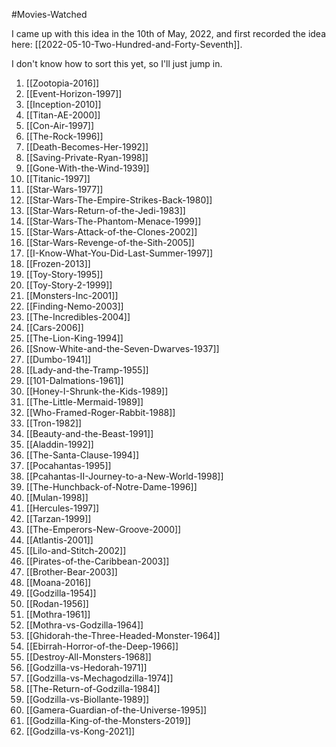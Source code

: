 #Movies-Watched

I came up with this idea in the 10th of May, 2022, and first recorded the idea here:  [[2022-05-10-Two-Hundred-and-Forty-Seventh]].

I don't know how to sort this yet, so I'll just jump in.

1.  [[Zootopia-2016]]
2. [[Event-Horizon-1997]]
3. [[Inception-2010]]
4. [[Titan-AE-2000]]
5. [[Con-Air-1997]]
6. [[The-Rock-1996]]
7. [[Death-Becomes-Her-1992]]
8. [[Saving-Private-Ryan-1998]]
9. [[Gone-With-the-Wind-1939]]
10. [[Titanic-1997]]
11. [[Star-Wars-1977]]
12. [[Star-Wars-The-Empire-Strikes-Back-1980]]
13. [[Star-Wars-Return-of-the-Jedi-1983]]
14. [[Star-Wars-The-Phantom-Menace-1999]]
15. [[Star-Wars-Attack-of-the-Clones-2002]]
16. [[Star-Wars-Revenge-of-the-Sith-2005]]
17. [[I-Know-What-You-Did-Last-Summer-1997]]
18. [[Frozen-2013]]
19. [[Toy-Story-1995]]
20. [[Toy-Story-2-1999]]
21. [[Monsters-Inc-2001]]
22. [[Finding-Nemo-2003]]
23. [[The-Incredibles-2004]]
24. [[Cars-2006]]
25. [[The-Lion-King-1994]]
26. [[Snow-White-and-the-Seven-Dwarves-1937]]
27. [[Dumbo-1941]]
28. [[Lady-and-the-Tramp-1955]]
29. [[101-Dalmations-1961]]
30. [[Honey-I-Shrunk-the-Kids-1989]]
31. [[The-Little-Mermaid-1989]]
32. [[Who-Framed-Roger-Rabbit-1988]]
33. [[Tron-1982]]
34. [[Beauty-and-the-Beast-1991]]
35. [[Aladdin-1992]]
36. [[The-Santa-Clause-1994]]
37. [[Pocahantas-1995]]
38. [[Pcahantas-II-Journey-to-a-New-World-1998]]
39. [[The-Hunchback-of-Notre-Dame-1996]]
40. [[Mulan-1998]]
41. [[Hercules-1997]]
42. [[Tarzan-1999]]
43. [[The-Emperors-New-Groove-2000]]
44. [[Atlantis-2001]]
45. [[Lilo-and-Stitch-2002]]
46. [[Pirates-of-the-Caribbean-2003]]
47. [[Brother-Bear-2003]]
48. [[Moana-2016]]
49. [[Godzilla-1954]]
50. [[Rodan-1956]]
51. [[Mothra-1961]]
52. [[Mothra-vs-Godzilla-1964]]
53. [[Ghidorah-the-Three-Headed-Monster-1964]]
54. [[Ebirrah-Horror-of-the-Deep-1966]]
55. [[Destroy-All-Monsters-1968]]
56. [[Godzilla-vs-Hedorah-1971]]
57. [[Godzilla-vs-Mechagodzilla-1974]]
58. [[The-Return-of-Godzilla-1984]]
59. [[Godzilla-vs-Biollante-1989]]
60. [[Gamera-Guardian-of-the-Universe-1995]]
61. [[Godzilla-King-of-the-Monsters-2019]]
62. [[Godzilla-vs-Kong-2021]]